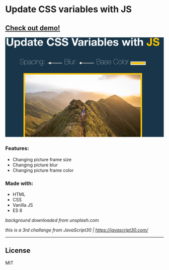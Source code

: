 # Update CSS variables with JS



## [Check out demo!](https://mmazurkiewicz.github.io/Vanilla-JS-Drum-Kit/)


![](screenshot.png "Vanilla JS Drum Kit")
### Features:

* Changing picture frame size
* Changing picture blur
* Changing picture frame color

### Made with:
* HTML
* CSS
* Vanilla JS
* ES 6

_background downloaded from unsplash.com_

_this is a 3rd challange from JavaScript30 | https://javascript30.com/_
___

License
----

MIT
